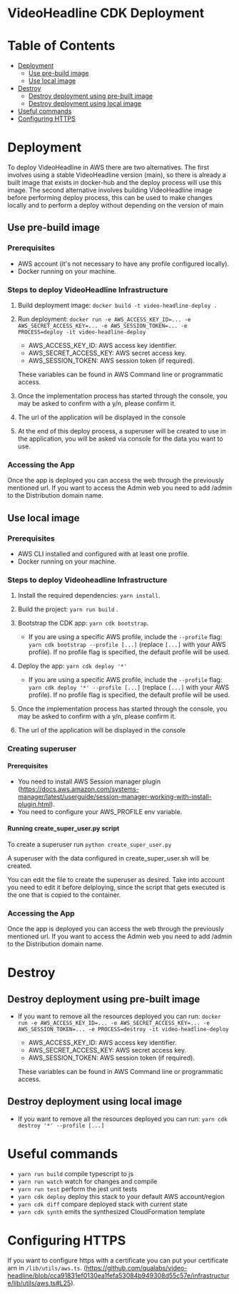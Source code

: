 # VideoHeadline CDK Deployment
# Table of Contents
- [Deployment](#Deployment)
    - [Use pre-build image](#Use-pre-build-image)
    - [Use local image](#use-local-image)
- [Destroy](#Destroy)
    - [Destroy deployment using pre-built image](#destroy-deployment-using-pre-built-image)
    - [Destroy deployment using local image](#destroy-deployment-using-local-image)
- [Useful commands](#useful-commands)
- [Configuring HTTPS](#configuring-https)

# Deployment
To deploy VideoHeadline in AWS there are two alternatives. The first involves using a stable VideoHeadline version (main), so there is already a built image that exists in docker-hub and the deploy process will use this image. 
The second alternative involves building VideoHeadline image before performing  deploy process, this can be used to make changes locally and to perform a deploy without depending on the version of main
## Use pre-build image
### Prerequisites
- AWS account (it's not necessary to have any profile configured locally).
- Docker running on your machine.
### Steps to deploy VideoHeadline Infrastructure
1. Build deployment image: `docker build -t video-headline-deploy .`

2. Run deployment: `docker run -e AWS_ACCESS_KEY_ID=... -e AWS_SECRET_ACCESS_KEY=... -e AWS_SESSION_TOKEN=... -e PROCESS=deploy -it video-headline-deploy`
    - AWS_ACCESS_KEY_ID: AWS access key identifier.
    - AWS_SECRET_ACCESS_KEY: AWS secret access key.
    - AWS_SESSION_TOKEN: AWS session token (if required).

   These variables can be found in AWS Command line or programmatic access.


3. Once the implementation process has started through the console, you may be asked to confirm with a y/n, please confirm it.

3. The url of the application will be displayed in the console

4. At the end of this deploy process, a superuser will be created to use in the application, you will be asked via console for the data you want to use.

### Accessing the App
Once the app is deployed you can access the web through the previously mentioned url. If you want to access the Admin web you need to add /admin to the Distribution domain name.

## Use local image
### Prerequisites
- AWS CLI installed and configured with at least one profile.
- Docker running on your machine.
### Steps to deploy Videoheadline Infrastructure
1. Install the required dependencies: `yarn install`.

2. Build the project: `yarn run build` .

3. Bootstrap the CDK app: `yarn cdk bootstrap`.
    - If you are using a specific AWS profile, include the `--profile` flag: `yarn cdk bootstrap --profile [...]` (replace `[...]` with your AWS profile). If no profile flag is specified, the default profile will be used.

4. Deploy the app: `yarn cdk deploy '*'`
    - If you are using a specific AWS profile, include the `--profile` flag: `yarn cdk deploy '*' --profile [...]` (replace `[...]` with your AWS profile). If no profile flag is specified, the default profile will be used.

5. Once the implementation process has started through the console, you may be asked to confirm with a y/n, please confirm it.

6. The url of the application will be displayed in the console

### Creating superuser
#### Prerequisites
- You need to install AWS Session manager plugin (https://docs.aws.amazon.com/systems-manager/latest/userguide/session-manager-working-with-install-plugin.html).
- You need to configure your AWS_PROFILE env variable.

#### Running  create_super_user.py script
To create a superuser run `python create_super_user.py`

A superuser with the data configured in create_super_user.sh will be created.

You can edit the file to create the superuser as desired. Take into account you need to edit it before delploying, since the script
that gets executed is the one that is copied to the container.
### Accessing the App
Once the app is deployed you can access the web through the previously mentioned url. If you want to access the Admin web you need to add /admin to the Distribution domain name.

# Destroy

## Destroy deployment using pre-built image
- If you want to remove all the resources deployed you can run: `docker run -e AWS_ACCESS_KEY_ID=... -e AWS_SECRET_ACCESS_KEY=... -e AWS_SESSION_TOKEN=... -e PROCESS=destroy -it video-headline-deploy`
    - AWS_ACCESS_KEY_ID: AWS access key identifier.
    - AWS_SECRET_ACCESS_KEY: AWS secret access key.
    - AWS_SESSION_TOKEN: AWS session token (if required).

   These variables can be found in AWS Command line or programmatic access.


## Destroy deployment using local image

- If you want to remove all the resources deployed you can run: `yarn cdk destroy '*' --profile [...]`

# Useful commands
-   `yarn run build` compile typescript to js
-   `yarn run watch` watch for changes and compile
-   `yarn run test` perform the jest unit tests
-   `yarn cdk deploy` deploy this stack to your default AWS account/region
-   `yarn cdk diff` compare deployed stack with current state
-   `yarn cdk synth` emits the synthesized CloudFormation template
# Configuring HTTPS
If you want to configure https with a certificate you can put your certificate arn in `/lib/utils/aws.ts`. (https://github.com/qualabs/video-headline/blob/cca91831ef0130ea1fefa53084b949308d55c57e/infrastructure/lib/utils/aws.ts#L25).